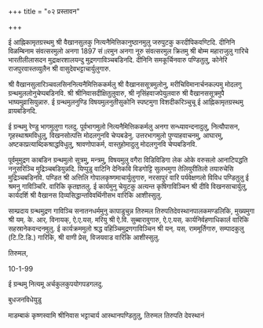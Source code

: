 +++
title = "०२ प्रस्तावन"

+++

ई आह्निकामृतग्रस्थमु श्री वैखानसुलकु नित्यनैमित्तिकानुष्ठानमुलु जरुपुटकु करदीपिकवण्टिदि. दीनिनि विळम्बिनाम संवत्सरमुलो अनगा 1897 सं॥रमुन अनगा नूरु संवत्सरमुल क्रितमु श्री बोम्म महाराजुलु गारिचे भारतीलीलासदन मुद्राक्षरशालयन्दु मुद्रणगाविञ्चबडिनदि. दीनिनि समकूर्चिनवारु पण्डितुलु, कोनेरि राजपुरवास्तव्युलैन श्री वासुदेवभट्टाचार्युलुगारु. 

श्री वैखानसुलारिञ्चवलसिननित्यनैमित्तिककर्मलु श्री वैखानससूत्रमुलोनु, मरीचिविमानार्चनकल्पमु मोदलगु ग्रन्थमुललोनुचेप्पबडिनवि. श्री श्रीनिवासदीक्षितुलुवारु, श्री नृसिंहवाजपेयुलवारु श्री वैखानससूत्रमुपै भाष्यमुव्रासियुन्नारु. ई ग्रन्थमुलनुण्डि विषयमुलनुतीसुकोनि स्पष्टमुगा विशदीकरिञ्चुचू ई आह्निकामृतग्रस्थमु व्रायबडिनदि. 

ई ग्रन्थमु रेण्डु भागमुलुगा गलदु. पूर्वभागमुलो नित्यनैमित्तिककर्मलु अनगा सन्ध्यावन्दनादुलु, नित्यौपासन, गृहस्थाश्रमविधुलु, विखनसोत्पत्ति मोदलगुनवि चेप्पबडेनु. उत्तरभागमुलो पुण्याहवाचनमु, आघारमु, अष्टकाप्रत्याब्दिकश्राद्धविधुलु, श्रावणोपाकर्म, वास्तुहोमादुलु मोदलगुनवि चेप्पबडिनवि. 

पूर्वमुमुद्रण काबडिन ग्रन्थमुलो सूत्रमु, मन्त्रमु, विषयमुलु वगैरा विडिविडिगा लेक ओके वरुसलो आनाटिपद्धति ननुसरिञ्चि मुद्रिञ्चबडियुन्नदि. यिप्पुडु वाटिनि देनिकवि विडगोट्टि सुलभमुगा तेलियुरीतिलो तयारुचेसि मुद्रिञ्चबडिनवि. पण्डित श्री अत्तिलि गोपालकृष्णमाचार्युलुगारु, नरसापुरं वारि पर्यवेक्षणलो विविध पण्डितुलु ई श्रमनु गाविञ्चिरि. वारिकि कृतज्ञतलु. ई कार्यमुनु चेयुटकु अत्यन्त कृषिगाविञ्चिन श्री दीवि विखनसाचार्युलु, कार्यदर्शि श्री वैखानस दिव्यसिद्धान्तविवर्थिनीसभ वारिकि आशीस्सुलु. 

साम्प्रदाय ग्रन्थमुद्रण गाविञ्चि सनातनधर्ममुनु कापाडुचुन्न तिरुमल तिरुपतिदेवस्थानपालकमण्डलिकि, मुख्यमुगा श्री यम्. के. आर्. विनायक्, ऐ.ए.यस्. मरियु श्री ऐ.वि. सुब्बारावुगारु, ऐ.ए.यस्. कार्यनिर्वहणाधिकार्ल वारिकि सहस्रानेकवन्दनमुलु. ई कार्यक्रममुलो श्रद्ध वहिञ्चिमुद्रणगाविञ्चिन श्री यन्. यस्. राममूर्तिगारु, सम्पादकुलु (टि.टि.डि.) गारिकि, श्री वाणी प्रेस्, विजयवाड वारिकि आशीस्सुलु. 

तिरुमल, 

10-1-99 

ई ग्रन्थमु नित्यमू अर्चकुलकुपयोगपडगलदु. 

बुधजनविधेयुडु 

माडम्बाकं कृष्णस्वामि श्रीनिवास भट्टाचार्य आस्थानपण्डितुलु, तिरुमल तिरुपति देवस्थानं 